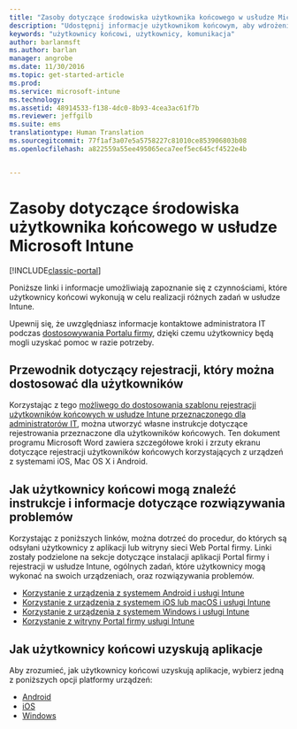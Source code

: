 ```yaml
---
title: "Zasoby dotyczące środowiska użytkownika końcowego w usłudze Microsoft Intune | Microsoft Docs"
description: "Udostępnij informacje użytkownikom końcowym, aby wdrożenie usługi Intune było pomyślne."
keywords: "użytkownicy końcowi, użytkownicy, komunikacja"
author: barlanmsft
ms.author: barlan
manager: angrobe
ms.date: 11/30/2016
ms.topic: get-started-article
ms.prod: 
ms.service: microsoft-intune
ms.technology: 
ms.assetid: 48914533-f138-4dc0-8b93-4cea3ac61f7b
ms.reviewer: jeffgilb
ms.suite: ems
translationtype: Human Translation
ms.sourcegitcommit: 77f1af3a07e5a5758227c81010ce853906803b08
ms.openlocfilehash: a822559a55ee495065eca7eef5ec645cf4522e4b


---
```


# <a name="resources-about-the-end-user-experience-with-microsoft-intune"></a>Zasoby dotyczące środowiska użytkownika końcowego w usłudze Microsoft Intune

[!INCLUDE[classic-portal](../includes/classic-portal.md)]

Poniższe linki i informacje umożliwiają zapoznanie się z czynnościami, które użytkownicy końcowi wykonują w celu realizacji różnych zadań w usłudze Intune.

Upewnij się, że uwzględniasz informacje kontaktowe administratora IT podczas [dostosowywania Portalu firmy](/Intune/get-started/start-with-a-paid-subscription-to-microsoft-intune-step-7), dzięki czemu użytkownicy będą mogli uzyskać pomoc w razie potrzeby.

## <a name="enrollment-guide-that-you-can-customize-for-your-users"></a>Przewodnik dotyczący rejestracji, który można dostosować dla użytkowników

Korzystając z tego [możliwego do dostosowania szablonu rejestracji użytkowników końcowych w usłudze Intune przeznaczonego dla administratorów IT](https://gallery.technet.microsoft.com/End-user-Intune-enrollment-55dfd64a), można utworzyć własne instrukcje dotyczące rejestrowania przeznaczone dla użytkowników końcowych. Ten dokument programu Microsoft Word zawiera szczegółowe kroki i zrzuty ekranu dotyczące rejestracji użytkowników końcowych korzystających z urządzeń z systemami iOS, Mac OS X i Android.

## <a name="how-your-end-users-find-how-to-and-troubleshooting-information"></a>Jak użytkownicy końcowi mogą znaleźć instrukcje i informacje dotyczące rozwiązywania problemów

Korzystając z poniższych linków, można dotrzeć do procedur, do których są odsyłani użytkownicy z aplikacji lub witryny sieci Web Portal firmy. Linki zostały podzielone na sekcje dotyczące instalacji aplikacji Portal firmy i rejestracji w usłudze Intune, ogólnych zadań, które użytkownicy mogą wykonać na swoich urządzeniach, oraz rozwiązywania problemów.

- [Korzystanie z urządzenia z systemem Android i usługi Intune](/Intune/EndUser/using-your-android-device-with-intune)
- [Korzystanie z urządzenia z systemem iOS lub macOS i usługi Intune](/Intune/EndUser/using-your-iOS-or-macOS-device-with-intune)
- [Korzystanie z urządzenia z systemem Windows i usługi Intune](/Intune/EndUser/using-your-windows-device-with-intune)
- [Korzystanie z witryny Portal firmy usługi Intune](/Intune/EndUser/using-the-intune-company-portal-website)


## <a name="how-your-end-users-get-their-apps"></a>Jak użytkownicy końcowi uzyskują aplikacje

Aby zrozumieć, jak użytkownicy końcowi uzyskują aplikacje, wybierz jedną z poniższych opcji platformy urządzeń:

- [Android](how-your-android-users-get-their-apps.md)
- [iOS](how-your-ios-users-get-their-apps.md)
- [Windows](how-your-windows-users-get-their-apps.md)



<!--HONumber=Jan17_HO1-->


